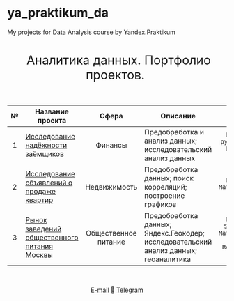 # ya_praktikum_da
My projects for Data Analysis course by Yandex.Praktikum

<h1 style="font-weight:normal" align="center">
  &nbsp;Аналитика данных. Портфолио проектов.&nbsp;
</h1>
<br>

|№|Название проекта|Сфера|Описание|Стек|
|:-----:|-----|:-----:|-----|:-----:|
|1|[Исследование надёжности заёмщиков](https://github.com/bananacoach/ya_praktikum_da/blob/main/borrowers_analytics_git.ipynb)|Финансы|Предобработка и анализ данных; исследовательский анализ данных| `Python` `pymystem3` `Pandas` `NumPy` |
|2|[Исследование объявлений о продаже квартир](https://github.com/bananacoach/ya_praktikum_da/blob/main/estate_ads_research_git.ipynb)|Недвижимость|Предобработка данных; поиск корреляций; построение графиков| `Pandas` `Matplotlib` `NumPy`|
|3|[Рынок заведений общественного питания Москвы](https://github.com/bananacoach/ya_praktikum_da/blob/main/estate_ads_research_git.ipynb)|Общественное питание|Предобработка данных; Яндекс.Геокодер; исследовательский анализ данных; геоаналитика|`Pandas` `Seaborn` `Matplotlib` `Numpy` `Requests` `io` `API`|

<br>
<span align="center">
  
[E-mail](mailto:idobrushina@gmail.com) 📩 [Telegram](https://t.me/super_ira)

</span>
